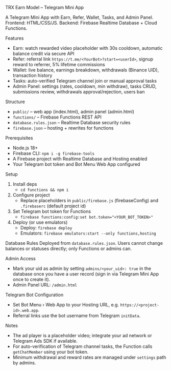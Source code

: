 TRX Earn Model – Telegram Mini App

A Telegram Mini App with Earn, Refer, Wallet, Tasks, and Admin Panel. Frontend: HTML/CSS/JS. Backend: Firebase Realtime Database + Cloud Functions.

Features
- Earn: watch rewarded video placeholder with 30s cooldown, automatic balance credit via secure API
- Refer: referral link `https://t.me/<YourBot>?start=<userId>`, signup reward to referrer, 5% lifetime commissions
- Wallet: live balance, earnings breakdown, withdrawals (Binance UID), transaction history
- Tasks: auto-verified Telegram channel join or manual approval tasks
- Admin Panel: settings (rates, cooldown, min withdraw), tasks CRUD, submissions review, withdrawals approval/rejection, users ban

Structure
- `public/` – web app (index.html), admin panel (admin.html)
- `functions/` – Firebase Functions REST API
- `database.rules.json` – Realtime Database security rules
- `firebase.json` – hosting + rewrites for functions

Prerequisites
- Node.js 18+
- Firebase CLI: `npm i -g firebase-tools`
- A Firebase project with Realtime Database and Hosting enabled
- Your Telegram bot token and Bot Menu Web App configured

Setup
1. Install deps
   - `cd functions && npm i`
2. Configure project
   - Replace placeholders in `public/firebase.js` (firebaseConfig) and `.firebaserc` (default project id)
3. Set Telegram bot token for Functions
   - `firebase functions:config:set bot.token="<YOUR_BOT_TOKEN>"`
4. Deploy (or use emulators)
   - Deploy: `firebase deploy`
   - Emulators: `firebase emulators:start --only functions,hosting`

Database Rules
Deployed from `database.rules.json`. Users cannot change balances or statuses directly; only Functions or admins can.

Admin Access
- Mark your uid as admin by setting `admins/<your_uid>: true` in the database once you have a user record (sign in via Telegram Mini App once to create it).
- Admin Panel URL: `/admin.html`

Telegram Bot Configuration
- Set Bot Menu › Web App to your Hosting URL, e.g. `https://<project-id>.web.app`.
- Referral links use the bot username from Telegram `initData`.

Notes
- The ad player is a placeholder video; integrate your ad network or Telegram Ads SDK if available.
- For auto-verification of Telegram channel tasks, the Function calls `getChatMember` using your bot token.
- Minimum withdrawal and reward rates are managed under `settings` path by admins.


